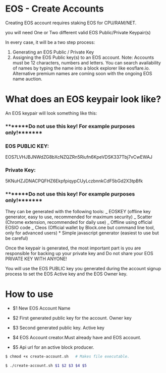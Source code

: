 # EOS - Create Accounts

Creating EOS account requires staking EOS for CPU/RAM/NET.

you will need One or Two different valid EOS Public/Private Keypair(s)

In every case, it will be a two step process:

1. Generating an EOS Public / Private Key
2. Assigning the EOS Public key(s) to an EOS account.
   Note: Accounts must be 12 characters, numbers and letters. You can search availability of names by typing the name into a block explorer like eosflare.io. Alternative premium names are coming soon with the ongoing EOS name auction.

# What does an EOS keypair look like?

An EOS keypair will look something like this:

### **\*\***\*\*\***\*\***Do not use this key! For example purposes only!**\*\***\*\*\***\*\***

### EOS PUBLIC KEY:

EOS7LVHJBJNWdZG8bXcNZQZRn5Riufn6KpeVDSK337Tbj7vCwEWAJ

### Private Key:

5KNuHZJDNACPQFHZ6EkpfpiqypCUyLczbnnkCdF5bGd2X3tpBfk

### **\*\***\*\*\***\*\***Do not use this key! For example purposes only!**\*\***\*\*\***\*\***

They can be generated with the following tools: _ EOSKEY (offline key generator, easy to use, recommended for maximum security) _ Scatter (Chrome extension, recommended for daily use) _ Offline using official EOSIO code _ Cleos (Official wallet by Block.one but command line tool, only for advanced users) \* Simple javascript generator (easiest to use but be careful)

Once the keypair is generated, the most important part is you are responsible for backing up your private key and Do not share your EOS PRIVATE KEY WITH ANYONE!

You will use the EOS PUBLIC key you generated during the account signup process to set the EOS Active key and the EOS Owner key.

# How to use

- $1 New EOS Account Name

- $2 First generated public key for the account. Owner key

- $3 Second generated public key. Active key

- $4 EOS Account creator.Must already have and EOS account.

- $5 Api url for an active block producer.

```bash
$ chmod +x create-account.sh   # Makes file executable.

$ ./create-account.sh $1 $2 $3 $4 $5
```
